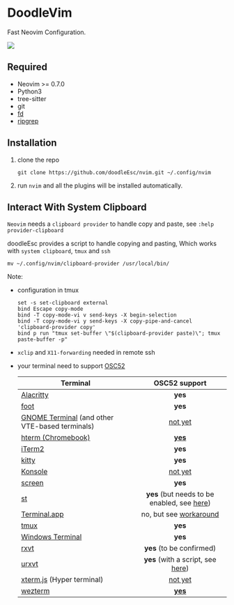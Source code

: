 # DoodleVim
Fast Neovim Configuration.

![](https://cdn.jsdelivr.net/gh/doodleEsc/blog-images/20220627104042.png)

## Required

* Neovim >= 0.7.0
* Python3
* tree-sitter
* git
* [fd](https://github.com/sharkdp/fd)
* [ripgrep](https://github.com/BurntSushi/ripgrep)

## Installation

1. clone the repo
    ```shell
    git clone https://github.com/doodleEsc/nvim.git ~/.config/nvim
    ```
2. run `nvim` and all the plugins will be installed automatically.

## Interact With System Clipboard

`Neovim` needs a `clipboard provider` to handle copy and paste, see `:help provider-clipboard`

doodleEsc provides a script to handle copying and pasting, Which works with
`system clipboard`, `tmux` and `ssh`

```
mv ~/.config/nvim/clipboard-provider /usr/local/bin/
```

Note:
* configuration in tmux
    ```
    set -s set-clipboard external
    bind Escape copy-mode                                                              
	bind -T copy-mode-vi v send-keys -X begin-selection                                
	bind -T copy-mode-vi y send-keys -X copy-pipe-and-cancel 'clipboard-provider copy' 
	bind p run "tmux set-buffer \"$(clipboard-provider paste)\"; tmux paste-buffer -p" 
    ```

* `xclip` and `X11-forwarding` needed in remote ssh

* your terminal need to support [OSC52](https://en.wikipedia.org/wiki/ANSI_escape_code#OSC_(Operating_System_Command)_sequences)

    | Terminal | OSC52 support |
    |----------|:-------------:|
    | [Alacritty](https://github.com/alacritty/alacritty) | **yes** |
    | [foot](https://codeberg.org/dnkl/foot) | **yes** |
    | [GNOME Terminal](https://github.com/GNOME/gnome-terminal) (and other VTE-based terminals) | [not yet](https://bugzilla.gnome.org/show_bug.cgi?id=795774) |
    | [hterm (Chromebook)](https://chromium.googlesource.com/apps/libapps/+/master/README.md) | [**yes**](https://chromium.googlesource.com/apps/libapps/+/master/nassh/doc/FAQ.md#Is-OSC-52-aka-clipboard-operations_supported) |
    | [iTerm2](https://iterm2.com/) | **yes** |
    | [kitty](https://github.com/kovidgoyal/kitty) | **yes** |
    | [Konsole](https://konsole.kde.org/) | [not yet](https://bugs.kde.org/show_bug.cgi?id=372116) |
    | [screen](https://www.gnu.org/software/screen/) | **yes** |
    | [st](https://st.suckless.org/) | **yes** (but needs to be enabled, see [here](https://git.suckless.org/st/commit/a2a704492b9f4d2408d180f7aeeacf4c789a1d67.html)) |
    | [Terminal.app](https://en.wikipedia.org/wiki/Terminal_(macOS)) | no, but see [workaround](https://github.com/roy2220/osc52pty) |
    | [tmux](https://github.com/tmux/tmux) | **yes** |
    | [Windows Terminal](https://github.com/microsoft/terminal) | **yes** |
    | [rxvt](http://rxvt.sourceforge.net/) | **yes** (to be confirmed) |
    | [urxvt](http://software.schmorp.de/pkg/rxvt-unicode.html) | **yes** (with a script, see [here](https://github.com/ojroques/vim-oscyank/issues/4)) |
    | [xterm.js](https://xtermjs.org/) (Hyper terminal) | [not yet](https://github.com/xtermjs/xterm.js/issues/3260) |
    | [wezterm](https://github.com/wez/wezterm) | [**yes**](https://wezfurlong.org/wezterm/escape-sequences.html#operating-system-command-sequences) |
